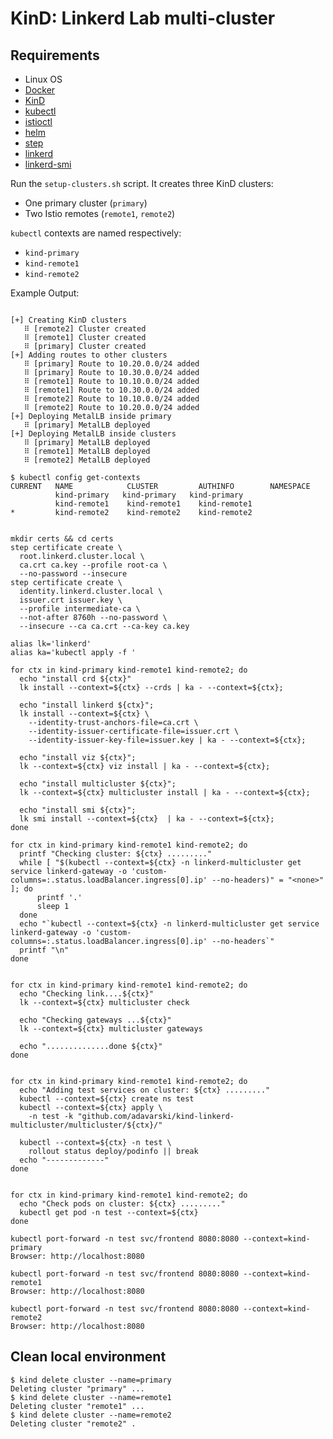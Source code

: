# KinD: Linkerd Lab multi-cluster


## Requirements

- Linux OS
- [Docker](https://docs.docker.com/)
- [KinD](https://kind.sigs.k8s.io/)
- [kubectl](https://kubernetes.io/docs/reference/kubectl/)
- [istioctl](https://istio.io/latest/docs/setup/install/istioctl/)
- [helm](https://helm.sh/docs/intro/install/)
- [step](https://smallstep.com/docs/step-cli/installation)
- [linkerd](https://linkerd.io/2.13/getting-started/#step-1-install-the-cli)
- [linkerd-smi](https://linkerd.io/2.13/tasks/linkerd-smi/#cli)

Run the `setup-clusters.sh` script. It creates three KinD clusters:

- One primary cluster (`primary`)
- Two Istio remotes (`remote1`, `remote2`)

`kubectl` contexts are named respectively:

- `kind-primary`
- `kind-remote1`
- `kind-remote2`


Example Output:

```

[+] Creating KinD clusters
   ⠿ [remote2] Cluster created
   ⠿ [remote1] Cluster created
   ⠿ [primary] Cluster created
[+] Adding routes to other clusters
   ⠿ [primary] Route to 10.20.0.0/24 added
   ⠿ [primary] Route to 10.30.0.0/24 added
   ⠿ [remote1] Route to 10.10.0.0/24 added
   ⠿ [remote1] Route to 10.30.0.0/24 added
   ⠿ [remote2] Route to 10.10.0.0/24 added
   ⠿ [remote2] Route to 10.20.0.0/24 added
[+] Deploying MetalLB inside primary
   ⠿ [primary] MetalLB deployed
[+] Deploying MetalLB inside clusters
   ⠿ [primary] MetalLB deployed
   ⠿ [remote1] MetalLB deployed
   ⠿ [remote2] MetalLB deployed

$ kubectl config get-contexts 
CURRENT   NAME            CLUSTER         AUTHINFO        NAMESPACE
          kind-primary   kind-primary   kind-primary   
          kind-remote1    kind-remote1    kind-remote1    
*         kind-remote2    kind-remote2    kind-remote2  

```


```

mkdir certs && cd certs
step certificate create \
  root.linkerd.cluster.local \
  ca.crt ca.key --profile root-ca \
  --no-password --insecure
step certificate create \
  identity.linkerd.cluster.local \
  issuer.crt issuer.key \
  --profile intermediate-ca \
  --not-after 8760h --no-password \
  --insecure --ca ca.crt --ca-key ca.key

alias lk='linkerd'
alias ka='kubectl apply -f '

for ctx in kind-primary kind-remote1 kind-remote2; do                   
  echo "install crd ${ctx}"
  lk install --context=${ctx} --crds | ka - --context=${ctx};

  echo "install linkerd ${ctx}";
  lk install --context=${ctx} \
    --identity-trust-anchors-file=ca.crt \
    --identity-issuer-certificate-file=issuer.crt \
    --identity-issuer-key-file=issuer.key | ka - --context=${ctx};

  echo "install viz ${ctx}";
  lk --context=${ctx} viz install | ka - --context=${ctx};

  echo "install multicluster ${ctx}";    
  lk --context=${ctx} multicluster install | ka - --context=${ctx};

  echo "install smi ${ctx}";        
  lk smi install --context=${ctx}  | ka - --context=${ctx};
done

for ctx in kind-primary kind-remote1 kind-remote2; do
  printf "Checking cluster: ${ctx} ........."
  while [ "$(kubectl --context=${ctx} -n linkerd-multicluster get service linkerd-gateway -o 'custom-columns=:.status.loadBalancer.ingress[0].ip' --no-headers)" = "<none>" ]; do
      printf '.'
      sleep 1
  done
  echo "`kubectl --context=${ctx} -n linkerd-multicluster get service linkerd-gateway -o 'custom-columns=:.status.loadBalancer.ingress[0].ip' --no-headers`"
  printf "\n"
done


for ctx in kind-primary kind-remote1 kind-remote2; do
  echo "Checking link....${ctx}"
  lk --context=${ctx} multicluster check

  echo "Checking gateways ...${ctx}"
  lk --context=${ctx} multicluster gateways

  echo "..............done ${ctx}"
done


for ctx in kind-primary kind-remote1 kind-remote2; do
  echo "Adding test services on cluster: ${ctx} ........."
  kubectl --context=${ctx} create ns test
  kubectl --context=${ctx} apply \
    -n test -k "github.com/adavarski/kind-linkerd-multicluster/multicluster/${ctx}/"

  kubectl --context=${ctx} -n test \
    rollout status deploy/podinfo || break
  echo "-------------"
done


for ctx in kind-primary kind-remote1 kind-remote2; do
  echo "Check pods on cluster: ${ctx} ........."
  kubectl get pod -n test --context=${ctx}
done

kubectl port-forward -n test svc/frontend 8080:8080 --context=kind-primary
Browser: http://localhost:8080

kubectl port-forward -n test svc/frontend 8080:8080 --context=kind-remote1
Browser: http://localhost:8080

kubectl port-forward -n test svc/frontend 8080:8080 --context=kind-remote2
Browser: http://localhost:8080
```


## Clean local environment
```
$ kind delete cluster --name=primary
Deleting cluster "primary" ...
$ kind delete cluster --name=remote1
Deleting cluster "remote1" ...
$ kind delete cluster --name=remote2
Deleting cluster "remote2" .
```

